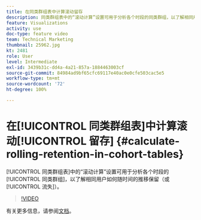 ```yaml
---
title: 在同类群组表中计算滚动留存
description: 同类群组表中的“滚动计算”设置可用于分析各个时段的同类群组，以了解相同用户如何随时间的推移保留（或流失）。
feature: Visualizations
activity: use
doc-type: feature video
team: Technical Marketing
thumbnail: 25962.jpg
kt: 2481
role: User
level: Intermediate
exl-id: 3439b31c-dd4a-4a21-857a-1884463003cf
source-git-commit: 84984ad9bf65cfc69117e40ac0e0cfe503cac5e5
workflow-type: tm+mt
source-wordcount: '72'
ht-degree: 100%

---
```


# 在[!UICONTROL 同类群组表]中计算滚动[!UICONTROL 留存] {#calculate-rolling-retention-in-cohort-tables}

[!UICONTROL 同类群组表]中的“滚动计算”设置可用于分析各个时段的[!UICONTROL 同类群组]，以了解相同用户如何随时间的推移保留（或[!UICONTROL 流失]）。

>[!VIDEO](https://video.tv.adobe.com/v/3430175/?quality=12&learn=on&captions=chi_hans)

有关更多信息，请参阅[文档](https://experienceleague.adobe.com/docs/analytics/analyze/analysis-workspace/visualizations/cohort-table/cohort-analysis.html?lang=zh-Hans)。
